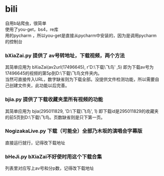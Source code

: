 # bili
自用b站爬虫，很简单  
使用了you-get，bs4，re库  
用的pycharm ，所以you-get是直接从pycharm中安装的，因为是调用pycharm的控制台
### bXiaZai.py 提供了 av号转地址，下载视频，两个方法  
其简单应用为 bXiaZai(av2url(17496645), r'D:\下载\飞鸟' ,5) 即为下载av号为17496645的视频的第5p到D:\下载\飞鸟文件夹内。  
当然可直接传入URL，数字缺省则为下载全部。没提供文件检测功能，所以需要自己创建文件夹，此功能以后完善。
### bjia.py 提供了下载收藏夹里所有视频的功能
其简单应用为  bjia(295011829, 'D:\下载\飞鸟', 1) 即下载id是295011829的收藏夹的前5页到D:\下载\飞鸟。页数缺省则是只下第一页。
### NogizakaLive.py 下载（可能全）全部乃木坂的演唱会字幕版
直接运行就行，记得改下载地址
### bHeJi.py bXiaZai不好使时用这个下载合集
列表里对应写上av号和分p数，记得改下载地址
